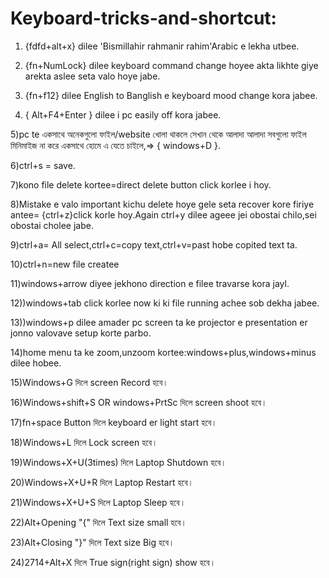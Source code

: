 # Keyboard-tricks-and-shortcut:
1) {fdfd+alt+x} dilee 'Bismillahir rahmanir rahim'Arabic e lekha utbee.

2) {fn+NumLock} dilee keyboard command change hoyee akta likhte giye arekta aslee seta valo hoye jabe.

3) {fn+f12} dilee English to Banglish e keyboard mood change kora jabee.

4) { Alt+F4+Enter } dilee i pc easily off kora jabee.

5)pc te একসাথে অনেকগুলো ফাইল/website খোলা থাকলে সেখান থেকে আলাদা আলাদা সবগুলো ফাইল মিনিমাইজ না করে একসাথে হোমে এ যেতে চাইলে,=> { windows+D }.

6)ctrl+s = save.

7)kono file delete kortee=direct delete button click korlee i hoy.

8)Mistake e valo important kichu delete hoye gele seta recover kore firiye antee= {ctrl+z}click korle hoy.Again ctrl+y dilee ageee jei obostai chilo,sei obostai cholee jabe.

9)ctrl+a= All select,ctrl+c=copy text,ctrl+v=past hobe copited text ta.

10)ctrl+n=new file createe

11)windows+arrow diyee jekhono direction e filee travarse kora jayl.

12))windows+tab click korlee now ki ki file running achee sob dekha jabee.

13))windows+p dilee amader pc screen ta ke projector e presentation er jonno valovave setup korte parbo.

14)home menu ta ke zoom,unzoom kortee:windows+plus,windows+minus dilee hobee.

15)Windows+G দিলে screen Record হবে।

16)Windows+shift+S  OR windows+PrtSc দিলে screen shoot হবে।

17)fn+space Button দিলে keyboard er light start হবে।

18)Windows+L দিলে Lock screen হবে।

19)Windows+X+U(3times) দিলে Laptop Shutdown হবে।

20)Windows+X+U+R দিলে Laptop Restart হবে।

21)Windows+X+U+S দিলে Laptop Sleep হবে।

22)Alt+Opening "{" দিলে Text size small হবে।

23)Alt+Closing "}" দিলে Text size Big হবে।

24)2714+Alt+X দিলে True sign(right sign) show হবে।

